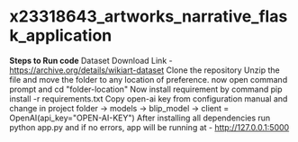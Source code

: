 # x23318643_artworks_narrative_flask_application
**Steps to Run code**
Dataset Download Link - https://archive.org/details/wikiart-dataset
Clone the repository
Unzip the file and move the folder to any location of preference. 
now open command prompt and cd "folder-location"
Now install requirement by command pip install -r requirements.txt
Copy open-ai key from configuration manual and change in project folder -> models -> blip_model -> client = OpenAI(api_key="OPEN-AI-KEY")
After installing all dependencies run python app.py and if no errors, app will be running at -  http://127.0.0.1:5000
